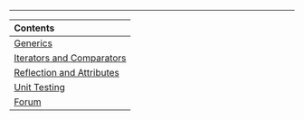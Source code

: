 
---------------------------------------
| Contents |
|:--------------------------|
|[Generics](https://github.com/jackofdiamond5/Software-University/tree/master/C%23%20Fundamentals/C%23%20OOP%20Advanced/Generics/Generics_Exer) |
| [Iterators and Comparators](https://github.com/jackofdiamond5/Software-University/tree/master/C%23%20Fundamentals/C%23%20OOP%20Advanced/Iterators%20and%20Comparators/IterAndCompar_Exer)  |
| [Reflection and Attributes](https://github.com/jackofdiamond5/Software-University/tree/master/C%23%20Fundamentals/C%23%20OOP%20Advanced/Reflection%20and%20Attributes/ReflAndAttrib_Exer)    |
| [Unit Testing](https://github.com/jackofdiamond5/Software-University/tree/master/C%23%20Fundamentals/C%23%20OOP%20Advanced/Unit%20Testing/Unit%20Testing_Exer)     |
| [Forum](https://github.com/jackofdiamond5/Software-University/tree/master/C%23%20Fundamentals/C%23%20OOP%20Advanced/Workshop_Forum) |
